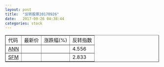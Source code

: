 ```yaml
---
layout: post
title:  "反转股票20170926"
date:   2017-09-26 04:38:44
categories: stock
---
```


<script type="text/javascript">
var stockList = []
stockList.push('gb_ann');
stockList.push('gb_sfm');
</script>

<table border="1">
 <tr>
 <td>代码</td>
  <td>最新价</td>
  <td>涨跌幅(%)</td>
 <td>反转指数</td>
</tr>
  <tr id="ann"><td><a href="http://stock.finance.sina.com.cn/usstock/quotes/ANN.html" target="_blank">ANN</a></td><td></td><td></td><td>4.556</td></tr>
  <tr id="sfm"><td><a href="http://stock.finance.sina.com.cn/usstock/quotes/SFM.html" target="_blank">SFM</a></td><td></td><td></td><td>2.833</td></tr>
</table>
